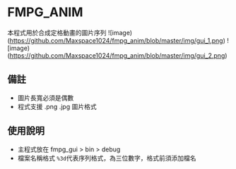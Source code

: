 # FMPG_ANIM
本程式用於合成定格動畫的圖片序列
![image)(https://github.com/Maxspace1024/fmpg_anim/blob/master/img/gui_1.png)
![image)(https://github.com/Maxspace1024/fmpg_anim/blob/master/img/gui_2.png)

## 備註
* 圖片長寬必須是偶數
* 程式支援 .png .jpg 圖片格式

## 使用說明
* 主程式放在 fmpg_gui > bin > debug
* 檔案名稱格式 `%3d`代表序列格式，為三位數字，格式前須添加檔名
